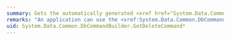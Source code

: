 ```yaml
---
summary: Gets the automatically generated <xref href="System.Data.Common.DbCommand"></xref> object required to perform deletions at the data source.
remarks: "An application can use the <xref:System.Data.Common.DbCommandBuilder.GetDeleteCommand%2A> method for informational or troubleshooting purposes because it returns the <xref:System.Data.Common.DbCommand> object to be executed.  \n  \n You can also use <xref:System.Data.Common.DbCommandBuilder.GetDeleteCommand%2A> as the basis of a modified command. For example, you might call <xref:System.Data.Common.DbCommandBuilder.GetDeleteCommand%2A> and modify the associated command text, and then explicitly set that on the <xref:System.Data.Common.DbDataAdapter>.  \n  \n After the SQL statement is first generated, the application must explicitly call <xref:System.Data.Common.DbCommandBuilder.RefreshSchema%2A> if it changes the statement in any way. Otherwise, the <xref:System.Data.Common.DbCommandBuilder.GetDeleteCommand%2A> will still be using information from the previous statement, which might not be correct. The SQL statements are first generated either when the application calls <xref:System.Data.Common.DbDataAdapter.Update%2A> or <xref:System.Data.Common.DbCommandBuilder.GetDeleteCommand%2A>.  \n  \n The default behavior, when generating parameter names, is to use @p1, @p2, and so on for the various parameters. If the overloaded version of <xref:System.Data.Common.DbCommandBuilder.GetDeleteCommand%2A> allows you to specify this behavior by supplying a Boolean value, you can cause the <xref:System.Data.Common.DbCommandBuilder> to generate parameters based on the column names instead by passing `True`."
uid: System.Data.Common.DbCommandBuilder.GetDeleteCommand*
---
```


